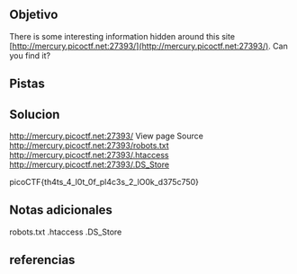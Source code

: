 ## Objetivo
There is some interesting information hidden around this site [http://mercury.picoctf.net:27393/](http://mercury.picoctf.net:27393/). Can you find it?
## Pistas

## Solucion
http://mercury.picoctf.net:27393/
View page Source
http://mercury.picoctf.net:27393/robots.txt
http://mercury.picoctf.net:27393/.htaccess
http://mercury.picoctf.net:27393/.DS_Store

picoCTF{th4ts_4_l0t_0f_pl4c3s_2_lO0k_d375c750}
## Notas adicionales
robots.txt
.htaccess
.DS_Store
## referencias